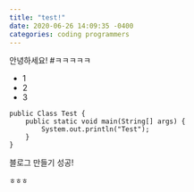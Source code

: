 ```yaml
---
title: "test!"
date: 2020-06-26 14:09:35 -0400
categories: coding programmers
---
```

안녕하세요!
#ㅋㅋㅋㅋㅋ
- 1
- 2
- 3
```
public Class Test {
    public static void main(String[] args) {
        System.out.println("Test");
    }
}
```

블로그 만들기 성공!
```
ㅎㅎㅎ
```


